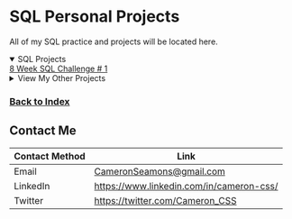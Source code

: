 # SQL Personal Projects
All of my SQL practice and projects will be located here.

<details open>
  <summary>SQL Projects</summary>
<a href="https://github.com/CameronCSS/PersonalProjects/blob/main/SQL%20Projects/8%20Week%20SQL%20Challenge%20%23%201" target="new">8 Week SQL Challenge # 1</a>
</details>

<details>
  <summary>View My Other Projects</summary>
    
**<a href="https://github.com/CameronCSS/PersonalProjects/tree/main/Data%20Analysis" target="new">Data Analysis / Visuals</a>**
   - Power BI Reports
   - Tableau Reports
   - Visual Insights to personal data projects
   - Full analysis and reports on data projects
   - Links to finished Dashboards
    
**<a href="https://github.com/CameronCSS/PersonalProjects/tree/main/Programming%20Projects" target="new">Programming Projects</a>**
   - Python code practice
   - Python Library breakdowns
   - Miscellaneous apps and programs
</details>


### <a href="https://github.com/CameronCSS/PersonalProjects">Back to Index</a>

## Contact Me

| Contact Method | Link |
| --- | --- |
| Email | CameronSeamons@gmail.com |
| LinkedIn | https://www.linkedin.com/in/cameron-css/|
| Twitter | https://twitter.com/Cameron_CSS |

